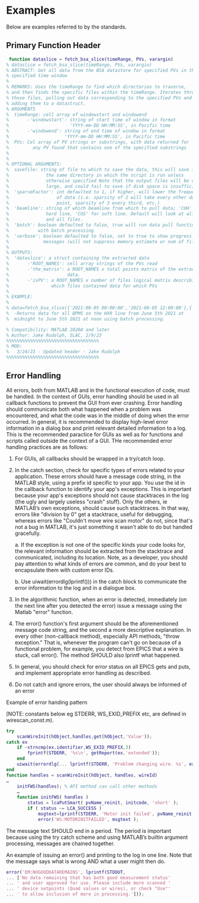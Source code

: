 # Examples

Below are examples referred to by the standards.

## Primary Function Header

```matlab
 function dataslice = fetch_bsa_slice(timeRange, PVs, varargin)
% dataslice = fetch_bsa_slice(timeRange, PVs, varargin)
% ABSTRACT: Get all data from the BSA datastore for specified PVs in the 
% specified time window
%
% REMARKS: Uses the timeRange to find which directories to traverse,
% and then finds the specific files within the timeRange. Iterates through
% those files, pulling out data corresponding to the specified PVs and
% adding them to a datastruct.
% ARGUMENTS
%  timeRange: cell array of windowstart and windowend
%       -'windowstart': string of start time of window in format 
%                       'YYYY-mm-DD HH:MM:SS', in Pacific time
%       -'windowend': string of end time of window in format 
%                     'YYYY-mm-DD HH:MM:SS', in Pacific time
%  PVs: Cel array of PV strings or substrings, with data returned for
%         any PV found that contains one of the specified substrings
%
%
% OPTIONAL ARGUMENTS:
%  savefile: string of file to which to save the data, this will save in 
%              the same directory in which the script is run unless 
%              otherwise specified Note that the output files will be quite 
%              large, and could fail to save if disk space is insufficient
%  'sparseFactor': int defaulted to 1, if higher, will lower the frequency
%                  of data (i.e. sparsity of 2 will take every other data 
%                  point, sparsity of 3 every third, etc.)
%  'beamline': string of which beamline from which to pull data; 'CUH' for 
%              hard line, 'CUS' for soft line. Default will look at all PVs
%              and all files.
%  'batch': boolean defaulted to false, true will run data pull function 
%           with batch processing
%  'verbose': boolean defaulted to false, set to true to show progress 
%             messages (will not suppress memory estimate or num of files)
%
% OUTPUTS:
%  'dataslice': a struct containing the extracted data
%       -'ROOT_NAMES': cell array strings of the PVs read
%       -'the_matrix': a ROOT_NAMES x total points matrix of the extracted
%                      data.
%       -'isPV': a ROOT_NAMES x number of files logical matrix describing
%                which files contained data for which PVs
%
% EXAMPLE:
%
% data=fetch_bsa_slice({'2021-06-05 00:00:00','2021-06-05 12:00:00'},{'BPMS'},'beamline','CUH','batch',1)
%  -Returns data for all BPMS on the HXR line from June 5th 2021 at
%  midnight to June 5th 2021 at noon using batch processing.

% Compatibility: MATLAB 2020A and later
% Author: Jake Rudolph, SLAC, 2/9/23
%%%%%%%%%%%%%%%%%%%%%%%%%%%%%%%%%%%
% MOD:
%   3/24/23 - Updated header - Jake Rudolph
%%%%%%%%%%%%%%%%%%%%%%%%%%%%%%%%%%%
```
## Error Handling
All errors, both from MATLAB and in the functional execution of code, must be handled. In the context of GUIs, error handling should be used in all callback functions to prevent the GUI from ever crashing. Error handling should communicate both what happened when a problem was encountered, and what the code was in the middle of doing when the error occurred. In general, it is recommended to display high-level error information in a dialog box and print relevant detailed information to a log. This is the recommended paractice for GUIs as well as for functions and scripts called outside the context of a GUI. THe recommended error handling practices are as follows:

1. For GUIs, all callbacks should be wrapped in a try/catch loop.

2. In the catch section, check for specific types of errors related to your application. These errors should have a message code string, in the MATLAB style, using a prefix id specific to your app. You use the id in the callback function to identify your app's exceptions. This is important because your app's exceptions should not cause stacktraces in the log (the ugly and largely useless "crash" stuff). Only the others, ie MATLAB’s own exceptions, should cause such stacktraces. In that way, errors like "division by 0" get a stacktrace, useful for debugging, whereas errors like "Couldn't move wire scan motor" do not, since that's not a bug in MATLAB, it's just something it wasn't able to do but handled gracefully.

    a. If the exception is not one of the specific kinds your code looks for, the relevant information should be extracted from the stacktrace and communicated, including its location. Note, as a developer, you should pay attention to what kinds of errors are common, and do your best to encapsulate them with custom error IDs.

    b. Use uiwait(errordlg(lprintf())) in the catch block to communicate the error information to the log and in a dialogue box.

3. In the algorithmic function, when an error is detected, immediately (on the next line after you detected the error) issue a message using the Matlab "error" function.

4. The error() function's first argument should be the aforementioned message code string, and the second a more descriptive explanation. In every other (non-callback method), especially API methods, "throw exception." That is, whenever the program can't go on because of a functional problem, for example, you detect from EPICS that a wire is stuck, call error(). The method SHOULD also lprintf what happened.

5. In general, you should check for error status on all EPICS gets and puts, and implement appropriate error handling as described.

6. Do not catch and ignore errors, the user should always be informed of an error

Example of error handing pattern

[NOTE: constants below eg STDERR, WS_EXID_PREFIX etc, are defined in wirescan_const.m).

```matlab
try
    scanWireInit(hObject,handles,get(hObject,'Value'));
catch ex
    if ~strncmp(ex.identifier,WS_EXID_PREFIX,3)
        fprintf(STDERR, '%s\n', getReport(ex,'extended'));
    end
    uiwait(errordlg(... lprintf(STDERR, 'Problem changing wire. %s', ex.message)));
end
function handles = scanWireInit(hObject, handles, wireId)
…
    initFWS(handles); % API method can call other methods
    …
    function initFWS( handles )
        status = lcaPutSmart( pvName_reinit, initcode, 'short' );
        if ( status ~= LCA_SUCCESS )
            msgtext=lprintf(STDERR, 'Motor init failed', pvName_reinit );
            error('WS:MOTORINITFAILED', msgtext );
```

The message text SHOULD end in a period. The period is important because using the try catch scheme and using MATLAB’s builtin argument processing, messages are chained together.

An example of issuing an error() and printing to the log in one line. Note that the message says what is wrong AND what a user might then do.

```matlab
error('EM:NOGOODDATAREMAINS', lprintf(STDOUT,
... ['No data remaining that has both good measurement status'
... ' and user approved for use. Please include more scanned '
... ' device setpoints (Quad values or wires), or check "Use"'
... ' to allow inclusion of more in processing.']));
```
